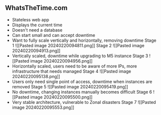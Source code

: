 ## WhatsTheTime.com
- Stateless web app
- Displays the current time
- Doesn't need a database
- Can start small and can accept downtime
- Want to fully scale vertically and horizontally, removing downtime
Stage 1
![[Pasted image 20240220094811.png]]
Stage 2
![[Pasted image 20240220094913.png]]
- Vertically scaled, downtime while upgrading to M5 instance
Stage 3
![[Pasted image 20240220094956.png]]
- Horizontally scaled, users need to be aware of more IPs, more infrastructure that needs managed
Stage 4
![[Pasted image 20240220095138.png]]
- Users only need single point of access, downtime when instances are removed
Stage 5
![[Pasted image 20240220095419.png]]
- No downtime, changing instances manually becomes difficult
Stage 6
![[Pasted image 20240220095500.png]]
- Very stable architecture, vulnerable to Zonal disasters
Stage 7
![[Pasted image 20240220095553.png]]